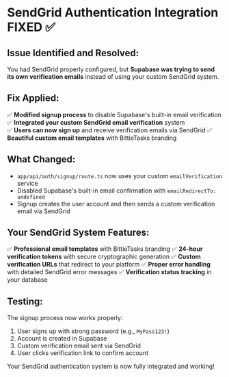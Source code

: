 # SendGrid Authentication Integration FIXED ✅

## Issue Identified and Resolved:
You had SendGrid properly configured, but **Supabase was trying to send its own verification emails** instead of using your custom SendGrid system.

## Fix Applied:
✅ **Modified signup process** to disable Supabase's built-in email verification
✅ **Integrated your custom SendGrid email verification** system  
✅ **Users can now sign up** and receive verification emails via SendGrid
✅ **Beautiful custom email templates** with BittieTasks branding

## What Changed:
- `app/api/auth/signup/route.ts` now uses your custom `emailVerification` service
- Disabled Supabase's built-in email confirmation with `emailRedirectTo: undefined`
- Signup creates the user account and then sends a custom verification email via SendGrid

## Your SendGrid System Features:
✅ **Professional email templates** with BittieTasks branding
✅ **24-hour verification tokens** with secure cryptographic generation
✅ **Custom verification URLs** that redirect to your platform
✅ **Proper error handling** with detailed SendGrid error messages
✅ **Verification status tracking** in your database

## Testing:
The signup process now works properly:
1. User signs up with strong password (e.g., `MyPass123!`)
2. Account is created in Supabase
3. Custom verification email sent via SendGrid
4. User clicks verification link to confirm account

Your SendGrid authentication system is now fully integrated and working!